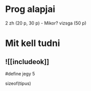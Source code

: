 # Prog alapjai
2 zh (20 p, 30 p) - Mikor?
vizsga (50 p)

# Mit kell tudni
## ![[includeok]]
\#define jegy 5

sizeof(tipus)